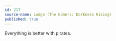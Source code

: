 ```yaml
---
id: 217
source-name: Lodge (The Gamers: Dorkness Rising)
published: true
---
```

 Everything is better with pirates.
